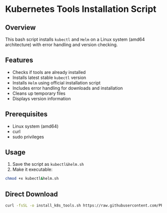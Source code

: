 # Kubernetes Tools Installation Script

## Overview
This bash script installs `kubectl` and `Helm` on a Linux system (amd64 architecture) with error handling and version checking.

## Features
- Checks if tools are already installed
- Installs latest stable `kubectl` version
- Installs `Helm` using official installation script
- Includes error handling for downloads and installation
- Cleans up temporary files
- Displays version information

## Prerequisites
- Linux system (amd64)
- curl
- sudo privileges

## Usage
1. Save the script as `kubectl&helm.sh`
2. Make it executable:
```bash
chmod +x kubectl&helm.sh
```

## Direct Download
```bash
curl -fsSL -o install_k8s_tools.sh https://raw.githubusercontent.com/PRINCE1409/Packages/refs/heads/main/kubectl%26helm.sh
```
